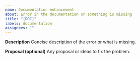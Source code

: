 ```yaml
---
name: Documentation enhancement
about: Error in the documentation or something is missing
title: "[DOC]"
labels: documentation
assignees: ""
---
```


**Description**
Concise description of the error or what is missing.

**Proposal (optional)**
Any proposal or ideas to fix the problem.
